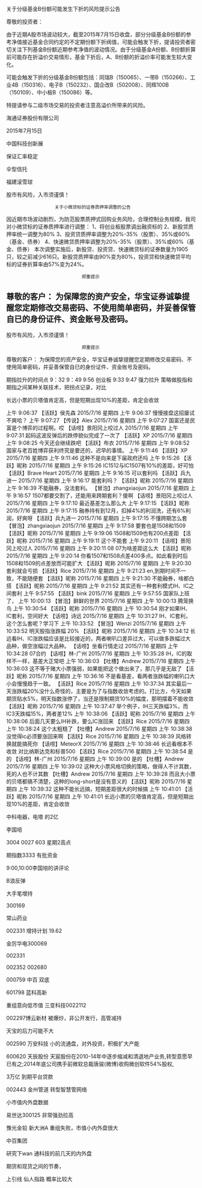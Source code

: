 关于分级基金B份额可能发生下折的风险提示公告

 

尊敬的投资者：

由于近期A股市场波动较大，截至2015年7月15日收盘，部分分级基金B份额的参考净值接近基金合同约定的不定期份额下折阀值，可能会触发下折，提请投资者密切关注下列基金B份额近期参考净值的波动情况。由于分级基金A份额、B份额折算前可能存在折溢价交易情形，基金下折后，A、B份额的折溢价率可能发生较大变化。

可能会触发下折的分级基金B份额包括：同瑞B（150065）、一带B（150266）、工业4B（150316）、电子B（150232）、国企改B（502008）、同辉100B（150109）、中小板B（150086）等。

特提请参与二级市场交易的投资者注意高溢价所带来的风险。

 

海通证券股份有限公司

2015年7月15日

中国科技创新展

保证汇率稳定

伞型信托

福建滚雪球

股市有风险，入市须谨慎！

                      关于小微贷标的证券质押率调整的公告
因近期市场波动剧烈，为防范股票质押式回购业务风险，合理控制业务规模，我司对小微贷标的证券质押率进行调整：
1、将创业板股票调出融资标的
2、新股贷质押率统一调整为80%
3、投资贷质押率调整为20%-35%（股票）、35%或60%（基金、债券）
4、快速微贷质押率调整为20%-35%（股票）、35%或60%（基金、债券）
本次调整实施后，新股贷、投资贷、快速微贷标的证券数量为1905只，较之前减少616只。新股贷质押率由90%变为80%，投资贷和快速微贷平均标的证券折算率由57%变为24%。


                                郑重提示
尊敬的客户： 
    为保障您的资产安全，华宝证券诚挚提醒您定期修改交易密码、不使用简单密码，并妥善保管自已的身份证件、资金账号及密码。
--------------------------------------------------------------------------------


股市有风险，入市须谨慎！
 

                                郑重提示
尊敬的客户： 
    为保障您的资产安全，华宝证券诚挚提醒您定期修改交易密码、不使用简单密码，并妥善保管自已的身份证件、资金账号及密码。


期指拉升的时间点 9：32 9：49 9:56
创业板 9:33 9:47
强力拉升
策略做股指和期指之间某种关联技术，把拐点记录，对比


长远小票的贝塔值肯定高，但是短期出现10%的差距，肯定会收敛



上午 9:06:37
【活跃】侯先森 2015/7/16 星期四 上午 9:06:37
慢慢接盘这招屡试不爽哈？
上午 9:07:27
【传说】Alex 2015/7/16 星期四 上午 9:07:27
国富还是民富是个博弈的过程啊。哎
【话唠】景阳冈上咬过人 2015/7/16 星期四 上午 9:07:31
起码这波反弹后的跌停貌似完成了一次了
【活跃】XP 2015/7/16 星期四 上午 9:08:25
今天还会继续跌吧
【活跃】布衣 2015/7/16 星期四 上午 9:08:52
国家与老百姓博弈获利终究是要还的，迟早的事情。
上午 9:11:46
【活跃】XP 2015/7/16 星期四 上午 9:11:46
这种不是向来是下届政府还吗
上午 9:15:26
【活跃】昵称 2015/7/16 星期四 上午 9:15:26
IC1512与IC1507有10%的差距，好可怕
【活跃】Brave Heart 2015/7/16 星期四 上午 9:16:15
可以套利吗
【活跃】兵九进一 2015/7/16 星期四 上午 9:16:17
能套利吗？
【活跃】昵称 2015/7/16 星期四 上午 9:16:39
不能融券，没法套利。
【冒泡】zhangxiaojun 2015/7/16 星期四 上午 9:16:57
1507都要交割了，还能用来跨期套利？傻啊
【话唠】景阳冈上咬过人 2015/7/16 星期四 上午 9:17:10
最近基差怎么那么大
上午 9:17:15
【活跃】昵称 2015/7/16 星期四 上午 9:17:15
融券持有到12月，扣掉4%的利润洗，还有6%利润，好爽呀
【活跃】兵九进一 2015/7/16 星期四 上午 9:17:15
不懂跨期怎么套
【冒泡】zhangxiaojun 2015/7/16 星期四 上午 9:17:58
要套也是1508和1509
【活跃】昵称 2015/7/16 星期四 上午 9:19:06
1508和1509也有200点差距
【活跃】昵称 2015/7/16 星期四 上午 9:19:11
这个不能套
上午 9:20:11
【话唠】景阳冈上咬过人 2015/7/16 星期四 上午 9:20:11
08 07为啥差距这么大
【活跃】昵称 2015/7/16 星期四 上午 9:20:14
你看1507和1508点差400多点。如此看到时后1508和1509的点差放而可能扩大
【活跃】昵称 2015/7/16 星期四 上午 9:20:30
套利就会亏损
【活跃】Rice 2015/7/16 星期四 上午 9:21:23
en,到期时间不一致，不能随便套
【活跃】昵称 2015/7/16 星期四 上午 9:21:30
不能融券，啥都白搭
【活跃】昵称 2015/7/16 星期四 上午 9:21:52
其实还有一种套利模式IH、IC之间套利
上午 9:57:55
【活跃】bink 2015/7/16 星期四 上午 9:57:55
国家队上班了，
上午 10:00:13
【冒泡】鲜鲜的世界 2015/7/16 星期四 上午 10:00:13
腾笼换鸟
上午 10:30:54
【活跃】昵称 2015/7/16 星期四 上午 10:30:54
刚才如果IH、IC套利，空间好大
【话唠】诗远 2015/7/16 星期四 上午 10:31:27
IH、IC套利，这个怎么套呢？学习下
上午 10:33:52
【冒泡】Wenzi 2015/7/16 星期四 上午 10:33:52
明天股指涨跌幅 20%
【活跃】昵称 2015/7/16 星期四 上午 10:34:12
长远看IH、IC涨跌幅应该是比较接近的，两者喇叭口差异过大，可以做多跌幅过大品种，做空涨幅过大品种。
【话唠】坐看行情走过 2015/7/16 星期四 上午 10:34:28
07合约
【话唠】林-广州 2015/7/16 星期四 上午 10:35:28
IH，IC的取样不一样，基差大正常吧
上午 10:36:03
【吐槽】Andrew 2015/7/16 星期四 上午 10:36:03
这不等于赌大小票强弱，如果能把这个做出来了，那几乎是无敌了
【活跃】昵称 2015/7/16 星期四 上午 10:36:16
不是看基差，看两者涨跌幅的喇叭口大小会慢慢趋于一致。
【活跃】Rice 2015/7/16 星期四 上午 10:37:34
其实最后一天涨跌幅20%没什么奇怪的，主要是为了与指数收敛考虑的。打比方，今天如果期货贴水5%，明天指数涨停了，当还是限制期货10%的幅度，那明摆着不能收敛
【活跃】昵称 2015/7/16 星期四 上午 10:37:47
举个例子，IH三天跌幅3%，而IC3天跌幅15%，两者差12%
上午 10:38:06
【活跃】昵称 2015/7/16 星期四 上午 10:38:06
后面几天要么IH补跌，要么IC涨回来
【活跃】Rice 2015/7/16 星期四 上午 10:38:24
这个太粗糙了
【吐槽】Andrew 2015/7/16 星期四 上午 10:38:38
没觉得ic必须要涨回来啊
【活跃】Rice 2015/7/16 星期四 上午 10:38:39
风格转换就能搞死你
【话唠】MeteorX 2015/7/16 星期四 上午 10:38:46
长远看根本不收敛 对比纳斯达克和标普500
【活跃】Rice 2015/7/16 星期四 上午 10:38:54
是的
【话唠】林-广州 2015/7/16 星期四 上午 10:39:00
是的
【吐槽】Andrew 2015/7/16 星期四 上午 10:39:02
这种大小票风格切换的策略，做得人不计其数，死的人也不计其数
【吐槽】Andrew 2015/7/16 星期四 上午 10:39:28
而且大小票的贝塔都搞不清楚，这种的long-short是没有意义的
【活跃】昵称 2015/7/16 星期四 上午 10:39:32
这种不能长远搞，短期差距很大的时候搞
上午 10:41:01
【活跃】昵称 2015/7/16 星期四 上午 10:41:01
长远小票的贝塔值肯定高，但是短期出现10%的差距，肯定会收敛



中科电器，电塔 的2亿


李国培



3004
0027
603
星期2高点

期指数3333
有批资金


9:00,10:00李国培的讲评论



B浪反弹


大手笔增持

300169

常山药业

002331 增持计划  19.62


金厉华电300069


002331

002352
002680

000759 中百 双底

601798 蓝科高新


重组意向低市值
三变科技0022112

002297博云新材 
被爆炒，非公开发行，高管减持

天宝的后力可能不大

002590 万安科技 
小的流通盘，对外投资，积极扩大产能

600620 天辰股份
天宸股份在2010-14年中逐步缩减和清退地产业务,转型意愿早已有之;2014年底公司携手前微软总裁唐骏(微博)收购微创软件54%股权,

3万亿 到期平台贷款

002443 金州管道
转型智慧管网络


小市值内外盘数据

易世达300125
非常强劲拉高

豫光金铅  新大洲A
重组失败，市值小内外盘很大


中百集团

研究下wan 通科技的前几天的内外盘


期货和现货之间的节奏，


上引线 仙人指路 概率比较大




